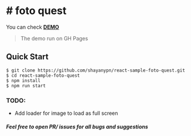 
# # foto quest


You can check **[DEMO](https://shayanypn.github.io/react-sample-foto-quest/)**


> The demo run on GH Pages


Quick Start
-----------


```shell
$ git clone https://github.com/shayanypn/react-sample-foto-quest.git
$ cd react-sample-foto-quest
$ npm install
$ npm run start
```

### TODO:

- Add loader for image to load as full screen

##### Feel free to open PR/ issues for all bugs and suggestions

